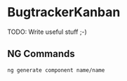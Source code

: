 # BugtrackerKanban

TODO: Write useful stuff ;-)

## NG Commands

```
ng generate component name/name
```
